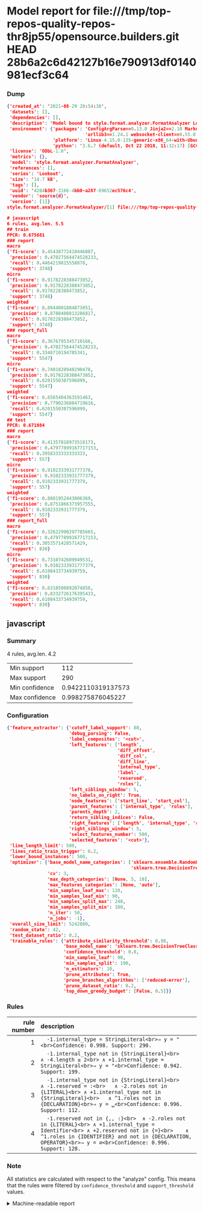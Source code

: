 # Model report for file:///tmp/top-repos-quality-repos-thr8jp55/opensource.builders.git HEAD 28b6a2c6d42127b16e790913df0140981ecf3c64

### Dump

```json
{'created_at': '2021-08-29 20:54:38',
 'datasets': [],
 'dependencies': [],
 'description': 'Model bound to style.format.analyzer.FormatAnalyzer Lookout analyzer.',
 'environment': {'packages': 'ConfigArgParse==0.13.0 Jinja2==2.10 MarkupSafe==1.1.1 PyStemmer==1.3.0 PyYAML==5.1 Pympler==0.5 SQLAlchemy==1.2.10 SQLAlchemy-Utils==0.33.3 asdf==2.3.2 bblfsh==2.12.7 boto==2.49.0 boto3==1.9.130 botocore==1.12.130 cachetools==2.0.1 certifi==2019.3.9 chardet==3.0.4 clint==0.5.1 docker==3.7.0 docker-pycreds==0.4.0 dulwich==0.19.11 grpcio==1.19.0 grpcio-tools==1.19.0 humanfriendly==4.16.1 humanize==0.5.1 idna==2.8 jmespath==0.9.4 jsonschema==2.6.0 lookout-sdk==0.4.1 lookout-sdk-ml==0.19.0 lookout-style==0.2.0 lz4==2.1.6 modelforge==0.12.1 numpy==1.16.2 packaging==19.0 pandas==0.22.0 pip==19.0.3 protobuf==3.7.0 psycopg2-binary==2.7.5 pygtrie==2.3 pyparsing==2.3.1 python-dateutil==2.8.0 python-igraph==0.7.1.post6 pytz==2019.1 requests==2.21.0 requirements-parser==0.2.0 scikit-learn==0.20.1 scikit-optimize==0.5.2 scipy==1.2.1 semantic-version==2.6.0 setuptools==40.8.0 six==1.12.0 smart-open==1.8.1 sourced-ml==0.8.2 spdx==2.5.0 stringcase==1.2.0 tabulate==0.8.2 tqdm==4.31.1 '
                             'urllib3==1.24.1 websocket-client==0.55.0 xxhash==1.3.0',
                 'platform': 'Linux-4.15.0-135-generic-x86_64-with-Ubuntu-18.04-bionic',
                 'python': '3.6.7 (default, Oct 22 2018, 11:32:17) [GCC 8.2.0]'},
 'license': 'ODbL-1.0',
 'metrics': {},
 'model': 'style.format.analyzer.FormatAnalyzer',
 'references': [],
 'series': 'Lookout',
 'size': '14.7 kB',
 'tags': [],
 'uuid': '4284b367-3166-4bb0-a287-69652ec576c4',
 'vendor': 'source{d}',
 'version': [1]}
style.format.analyzer.FormatAnalyzer/[1] file:///tmp/top-repos-quality-repos-thr8jp55/opensource.builders.git 28b6a2c6d42127b16e790913df0140981ecf3c64

# javascript
6 rules, avg.len. 5.5
## train
PPCR: 0.675681
### report
macro
{'f1-score': 0.45438772410446887,
 'precision': 0.47027564474528233,
 'recall': 0.4464219815558878,
 'support': 3748}
micro
{'f1-score': 0.9178228388473852,
 'precision': 0.9178228388473852,
 'recall': 0.9178228388473852,
 'support': 3748}
weighted
{'f1-score': 0.8944001884873051,
 'precision': 0.8788408813286817,
 'recall': 0.9178228388473852,
 'support': 3748}
### report_full
macro
{'f1-score': 0.3676795345710166,
 'precision': 0.47027564474528233,
 'recall': 0.3348710194785341,
 'support': 5547}
micro
{'f1-score': 0.7401828940290478,
 'precision': 0.9178228388473852,
 'recall': 0.6201550387596899,
 'support': 5547}
weighted
{'f1-score': 0.6565404363591463,
 'precision': 0.7790236884719616,
 'recall': 0.6201550387596899,
 'support': 5547}
## test
PPCR: 0.671084
### report
macro
{'f1-score': 0.41357818973518173,
 'precision': 0.47977899167717153,
 'recall': 0.3958333333333333,
 'support': 557}
micro
{'f1-score': 0.9102333931777378,
 'precision': 0.9102333931777379,
 'recall': 0.9102333931777379,
 'support': 557}
weighted
{'f1-score': 0.8801952443806369,
 'precision': 0.8751866373957555,
 'recall': 0.9102333931777379,
 'support': 557}
### report_full
macro
{'f1-score': 0.32622990297785665,
 'precision': 0.47977899167717153,
 'recall': 0.3053571428571429,
 'support': 830}
micro
{'f1-score': 0.7310742609949531,
 'precision': 0.9102333931777379,
 'recall': 0.6108433734939759,
 'support': 830}
weighted
{'f1-score': 0.6318500892074858,
 'precision': 0.8332726176395433,
 'recall': 0.6108433734939759,
 'support': 830}
```

## javascript
### Summary
4 rules, avg.len. 4.2

| | |
|-|-|
|Min support|112|
|Max support|290|
|Min confidence|0.9422110319137573|
|Max confidence|0.998275876045227|

### Configuration

```json
{'feature_extractor': {'cutoff_label_support': 80,
                       'debug_parsing': False,
                       'label_composites': '<cut>',
                       'left_features': ['length',
                                         'diff_offset',
                                         'diff_col',
                                         'diff_line',
                                         'internal_type',
                                         'label',
                                         'reserved',
                                         'roles'],
                       'left_siblings_window': 5,
                       'no_labels_on_right': True,
                       'node_features': ['start_line', 'start_col'],
                       'parent_features': ['internal_type', 'roles'],
                       'parents_depth': 2,
                       'return_sibling_indices': False,
                       'right_features': ['length', 'internal_type', 'reserved', 'roles'],
                       'right_siblings_window': 5,
                       'select_features_number': 500,
                       'selected_features': '<cut>'},
 'line_length_limit': 500,
 'lines_ratio_train_trigger': 0.2,
 'lower_bound_instances': 500,
 'optimizer': {'base_model_name_categories': ['sklearn.ensemble.RandomForestClassifier',
                                              'sklearn.tree.DecisionTreeClassifier'],
               'cv': 3,
               'max_depth_categories': [None, 5, 10],
               'max_features_categories': [None, 'auto'],
               'min_samples_leaf_max': 120,
               'min_samples_leaf_min': 90,
               'min_samples_split_max': 240,
               'min_samples_split_min': 180,
               'n_iter': 50,
               'n_jobs': -1},
 'overall_size_limit': 5242880,
 'random_state': 42,
 'test_dataset_ratio': 0.2,
 'trainable_rules': {'attribute_similarity_threshold': 0.98,
                     'base_model_name': 'sklearn.tree.DecisionTreeClassifier',
                     'confidence_threshold': 0.8,
                     'min_samples_leaf': 90,
                     'min_samples_split': 190,
                     'n_estimators': 10,
                     'prune_attributes': True,
                     'prune_branches_algorithms': ['reduced-error'],
                     'prune_dataset_ratio': 0.2,
                     'top_down_greedy_budget': [False, 0.5]}}
```

### Rules

| rule number | description |
|----:|:-----|
| 1 | `  -1.internal_type = StringLiteral<br>⇒ y = "<br>Confidence: 0.998. Support: 290.` |
| 2 | `  -1.internal_type not in {StringLiteral}<br>	∧ -4.length ≥ 2<br>	∧ +1.internal_type = StringLiteral<br>⇒ y = "<br>Confidence: 0.942. Support: 199.` |
| 3 | `  -1.internal_type not in {StringLiteral}<br>	∧ -1.reserved = :<br>	∧ -2.roles not in {LITERAL}<br>	∧ +1.internal_type not in {StringLiteral}<br>	∧ ^1.roles not in {DECLARATION}<br>⇒ y = ␣<br>Confidence: 0.996. Support: 112.` |
| 4 | `  -1.reserved not in {,, :}<br>	∧ -2.roles not in {LITERAL}<br>	∧ +1.internal_type = Identifier<br>	∧ +2.reserved not in {=}<br>	∧ ^1.roles in {IDENTIFIER} and not in {DECLARATION, OPERATOR}<br>⇒ y = ∅<br>Confidence: 0.996. Support: 128.` |

### Note
All statistics are calculated with respect to the "analyze" config. This means that the rules were filtered by
`confidence_threshold` and `support_threshold` values.

<details>
    <summary>Machine-readable report</summary>
```json
{"javascript": {"avg_rule_len": 4.25, "max_conf": 0.998275876045227, "max_support": 290, "min_conf": 0.9422110319137573, "min_support": 112, "num_rules": 4}}
```
</details>
